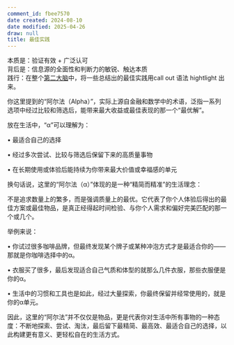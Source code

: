 ```yaml
---
comment_id: fbee7570
date created: 2024-08-10
date modified: 2025-04-26
draw: null
title: 最佳实践
---
```

本质是：验证有效 + 广泛认可  
背后是：信息源的全面性和判断力的敏锐、触达本质  
践行：在整个[第二大脑](第二大脑.md)中，将一些总结出的最佳实践用call out 语法 hightlight 出来。

你这里提到的“阿尔法（Alpha）”，实际上源自金融和数学中的术语，泛指一系列选项中经过比较和筛选后，能带来最大收益或最佳表现的那一个“最优解”。

  

放在生活中，“α”可以理解为：

• 最适合自己的选择

• 经过多次尝试、比较与筛选后保留下来的高质量事物

• 在长期使用或体验后能持续为你带来最大价值或幸福感的单元

  

换句话说，这里的“阿尔法（α）”体现的是一种“精简而精准”的生活理念：

不是追求数量上的繁多，而是强调质量上的最优。它代表了你个人体验后得出的最佳方案或最佳物品，是真正经得起时间检验、与你个人需求和偏好完美匹配的那一个或几个。

  

举例来说：

• 你试过很多咖啡品牌，但最终发现某个牌子或某种冲泡方式才是最适合你的——那就是你咖啡选择中的α。

• 衣服买了很多，最后发现适合自己气质和体型的就那么几件衣服，那些衣服便是你的α。

• 生活中的习惯和工具也是如此，经过大量探索，你最终保留并经常使用的，就是你的α单元。

  

因此，这里的“阿尔法”并不仅仅是物品，更是代表你对生活中所有事物的一种态度：不断地探索、尝试、淘汰，最后留下最精简、最高效、最适合自己的选择，以此构建更有意义、更轻松自在的生活方式。

